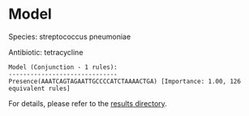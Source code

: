 
# Model

Species: streptococcus pneumoniae

Antibiotic: tetracycline

```
Model (Conjunction - 1 rules):
------------------------------
Presence(AAATCAGTAGAATTGCCCCATCTAAAACTGA) [Importance: 1.00, 126 equivalent rules]

```

For details, please refer to the [results directory](../../../../../results/scm_b/streptococcus%20pneumoniae/tetracycline/repeat_6/).

